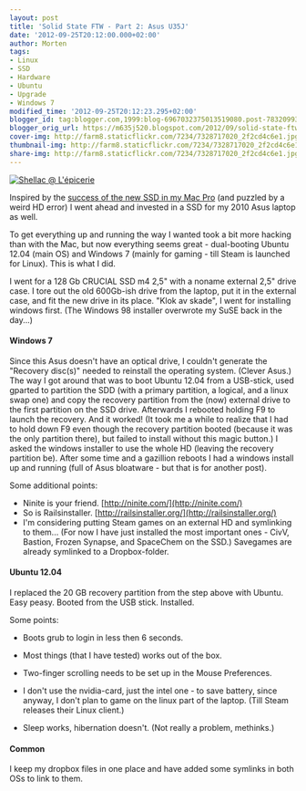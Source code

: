 ```yaml
---
layout: post
title: 'Solid State FTW - Part 2: Asus U35J'
date: '2012-09-25T20:12:00.000+02:00'
author: Morten
tags:
- Linux
- SSD
- Hardware
- Ubuntu
- Upgrade
- Windows 7
modified_time: '2012-09-25T20:12:23.295+02:00'
blogger_id: tag:blogger.com,1999:blog-6967032375013519080.post-7832099350298772210
blogger_orig_url: https://m635j520.blogspot.com/2012/09/solid-state-ftw-part-2-asus-u35j.html
cover-img: http://farm8.staticflickr.com/7234/7328717020_2f2cd4c6e1.jpg
thumbnail-img: http://farm8.staticflickr.com/7234/7328717020_2f2cd4c6e1.jpg
share-img: http://farm8.staticflickr.com/7234/7328717020_2f2cd4c6e1.jpg
---
```


[![Shellac @ L'épicerie](http://farm8.staticflickr.com/7234/7328717020_2f2cd4c6e1.jpg)](http://www.flickr.com/photos/mortenjohs/7328717020/ "Shellac @ L'épicerie by mortenjohs, on Flickr")  

Inspired by the [success of the new SSD in my Mac Pro](https://blog.ervik.fr/2012-09-22-solid-state-ftw-part-1-mac-pro-early/) (and puzzled by a weird HD error) I went ahead and invested in a SSD for my 2010 Asus laptop as well.

To get everything up and running the way I wanted took a bit more hacking than with the Mac, but now everything seems great - dual-booting Ubuntu 12.04 (main OS) and Windows 7 (mainly for gaming - till Steam is launched for Linux). This is what I did.  
  
I went for a 128 Gb CRUCIAL SSD m4 2,5" with a noname external 2,5" drive case. I tore out the old 600Gb-ish drive from the laptop, put it in the external case, and fit the new drive in its place. "Klok av skade", I went for installing windows first. (The Windows 98 installer overwrote my SuSE back in the day...)  

#### Windows 7

Since this Asus doesn't have an optical drive, I couldn't generate the "Recovery disc(s)" needed to reinstall the operating system. (Clever Asus.) The way I got around that was to boot Ubuntu 12.04 from a USB-stick, used gparted to partition the SDD (with a primary partition, a logical, and a linux swap one) and copy the recovery partition from the (now) external drive to the first partition on the SSD drive. Afterwards I rebooted holding F9 to launch the recovery. And it worked! (It took me a while to realize that I had to hold down F9 even though the recovery partition booted (because it was the only partition there), but failed to install without this magic button.) I asked the windows installer to use the whole HD (leaving the recovery partition be). After some time and a gazillion reboots I had a windows install up and running (full of Asus bloatware - but that is for another post).  
  
Some additional points:  

*   Ninite is your friend. [http://ninite.com/](http://ninite.com/)
*   So is Railsinstaller. [http://railsinstaller.org/](http://railsinstaller.org/)
*   I'm considering putting Steam games on an external HD and symlinking to them... (For now I have just installed the most important ones - CivV, Bastion, Frozen Synapse, and SpaceChem on the SSD.) Savegames are already symlinked to a Dropbox-folder.

#### Ubuntu 12.04

I replaced the 20 GB recovery partition from the step above with Ubuntu. Easy peasy. Booted from the USB stick. Installed.  
  
Some points:  

*   Boots grub to login in less then 6 seconds.
*   Most things (that I have tested) works out of the box.

*   Two-finger scrolling needs to be set up in the Mouse Preferences.

*   I don't use the nvidia-card, just the intel one - to save battery, since anyway, I don't plan to game on the linux part of the laptop. (Till Steam releases their Linux client.)
*   Sleep works, hibernation doesn't. (Not really a problem, methinks.)

#### Common

I keep my dropbox files in one place and have added some symlinks in both OSs to link to them.